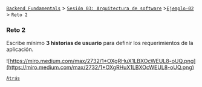 [`Backend Fundamentals`](../../README.md) > [`Sesión 03: Arquitectura de software`](../README.md) >[`Ejemplo-02`](../Ejemplo-02) > `Reto 2`

### Reto 2

Escribe mínimo **3 historias de usuario** para definir los requerimientos de la aplicación.

![https://miro.medium.com/max/2732/1*OXgRHuX1LBXOcWEUL8-oUQ.png](https://miro.medium.com/max/2732/1*OXgRHuX1LBXOcWEUL8-oUQ.png)

[`Atrás`](../Ejemplo-02)
